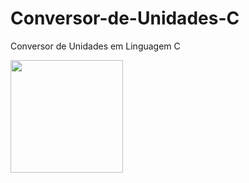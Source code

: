 # Conversor-de-Unidades-C
Conversor de Unidades em Linguagem C

<img height="180em" src="https://github-readme-stats.vercel.app/api?username=ferreiramateusalencar&repo=Conversor-de-Unidades-C&show_icons=true&theme=radical&include_all_commits=true&count_private=true"/>
